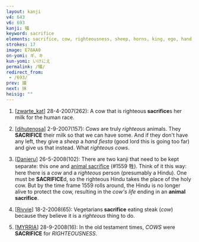 ```yaml
---
layout: kanji
v4: 643
v6: 693
kanji: 犠
keyword: sacrifice
elements: sacrifice, cow, righteousness, sheep, horns, king, ego, hand, fiesta
strokes: 17
image: E78AA0
on-yomi: ギ、キ
kun-yomi: いけにえ
permalink: /犠/
redirect_from:
 - /693/
prev: 議
next: 抹
heisig: ""
---
```


1) [<a href="http://kanji.koohii.com/profile/zwarte_kat">zwarte_kat</a>] 28-4-2007(262): A cow that is righteous<strong> sacrifice</strong>s her milk for the human race.

2) [<a href="http://kanji.koohii.com/profile/dihutenosa">dihutenosa</a>] 2-9-2007(157): <em>Cows</em> are truly <em>righteous</em> animals. They<strong> SACRIFICE</strong> their milk so that we can have some. And if they don&#039;t have any left, they give a <em>sheep</em> a <em>hand fiesta</em> (good lord this is going too far) and give us that instead. What <em>righteous</em> <em>cows</em>.

3) [<a href="http://kanji.koohii.com/profile/Danieru">Danieru</a>] 26-5-2008(102): There are two kanji that need to be kept separate: this one and <a href="../v4/1559.html">animal sacrifice</a> (#1559 牲). Think of it this way: here there is a <em>cow</em> and a <em>righteous</em> person (presumably a Hindu). One must be <strong>SACRIFICE</strong>d, so the righteous Hindu takes the place of the holy cow. But by the time frame 1559 rolls around, the Hindu is no longer alive to protect the cow, resulting in the <em>cow&#039;s life</em> ending in an <strong>animal<strong> sacrifice</strong></strong>.

4) [<a href="http://kanji.koohii.com/profile/Rivvie">Rivvie</a>] 18-2-2008(65): Vegetarians<strong> sacrifice</strong> eating steak (<em>cow</em>) because they believe it is a <em>righteous</em> thing to do.

5) [<a href="http://kanji.koohii.com/profile/MYRRIA">MYRRIA</a>] 28-9-2008(16): In the old testament times, <em>COWS</em> were<strong> SACRIFICE</strong> for <em>RIGHTEOUSNESS</em>.

